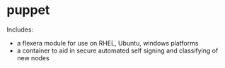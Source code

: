 # puppet

Includes:
- a flexera module for use on RHEL, Ubuntu, windows platforms
- a container to aid in secure automated self signing and classifying of new nodes